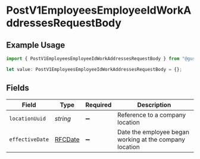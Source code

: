 # PostV1EmployeesEmployeeIdWorkAddressesRequestBody

## Example Usage

```typescript
import { PostV1EmployeesEmployeeIdWorkAddressesRequestBody } from "@gusto/embedded-api/models/operations";

let value: PostV1EmployeesEmployeeIdWorkAddressesRequestBody = {};
```

## Fields

| Field                                                   | Type                                                    | Required                                                | Description                                             |
| ------------------------------------------------------- | ------------------------------------------------------- | ------------------------------------------------------- | ------------------------------------------------------- |
| `locationUuid`                                          | *string*                                                | :heavy_minus_sign:                                      | Reference to a company location                         |
| `effectiveDate`                                         | [RFCDate](../../types/rfcdate.md)                       | :heavy_minus_sign:                                      | Date the employee began working at the company location |